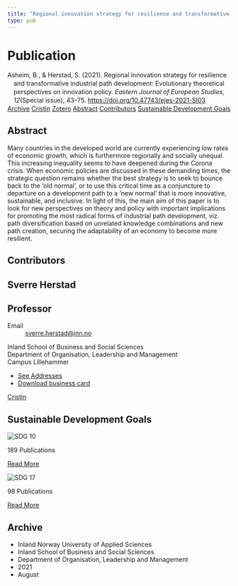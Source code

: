 ```yaml
---
title: "Regional innovation strategy for resilience and transformative industrial path development: Evolutionary theoretical perspectives on innovation policy"
type: pub
---
```

<h1>Publication</h1>
<article id="csl-bib-container-RUIWTY5L" class="csl-bib-container">
  <div class="csl-bib-body" style="line-height: 1.35; padding-left: 1em; text-indent:-1em;">
  <div class="csl-entry">Asheim, B., &amp; Herstad, S. (2021). Regional innovation strategy for resilience and transformative industrial path development: Evolutionary theoretical perspectives on innovation policy. <i>Eastern Journal of European Studies</i>, <i>12</i>(Special issue), 43&#x2013;75. <a href="https://doi.org/10.47743/ejes-2021-SI03">https://doi.org/10.47743/ejes-2021-SI03</a></div>
</div>
  <div class="csl-bib-buttons">
    <a href="#taxonomy-article-RUIWTY5L" class="csl-bib-button">Archive</a>
    <a href="https://app.cristin.no/results/show.jsf?id=1925449" alt="Cristin URL" class="csl-bib-button">Cristin</a>
    <a href="http://zotero.org/groups/5022929/items/RUIWTY5L" alt="Zotero URL" class="csl-bib-button">Zotero</a>
    <a href="#abstract-article-RUIWTY5L" class="csl-bib-button">Abstract</a>
    <a href="#contributors-article-RUIWTY5L" class="csl-bib-button">Contributors</a>
    <a href="#sdg-article-RUIWTY5L" class="csl-bib-button">Sustainable Development Goals</a>
  </div>
  <div id="csl-bib-meta-container-RUIWTY5L"></div>
</article>
<div id="csl-bib-meta-RUIWTY5L" class="csl-bib-meta">
  <article id="abstract-article-RUIWTY5L" class="abstract-article">
    <h1>Abstract</h1>
    Many countries in the developed world are currently experiencing low rates of economic growth, which is furthermore regionally and socially unequal. This increasing inequality seems to have deepened during the Corona crisis. When economic policies are discussed in these demanding times, the strategic question remains whether the best strategy is to seek to bounce back to the ‘old normal’, or to use this critical time as a conjuncture to departure on a development path to a ‘new normal’ that is more innovative, sustainable, and inclusive. In light of this, the main aim of this paper is to look for new perspectives on theory and policy with important implications for promoting the most radical forms of industrial path development, viz. path diversification based on unrelated knowledge combinations and new path creation, securing the adaptability of an economy to become more resilient.
  </article>
  <article id="contributors-article-RUIWTY5L" class="contributors-article">
    <h1>Contributors</h1>
    <div class="personas">
<div class="vrtx-hinn-person-card">
<div class="photo">
<i class="lar la-user-circle missing-person"></i>
</div>
<div class="info">
<hgroup><h1>Sverre Herstad</h1>
<h2>Professor</h2>
</hgroup><dl>
<dt>Email</dt>
<dd>
<a href="mailto:sverre.herstad@inn.no">sverre.herstad@inn.no</a>
</dd>
</dl>
<p>
Inland School of Business and Social Sciences<br>
Department of Organisation, Leadership and Management<br>
Campus Lillehammer
</p>
<ul class="vrtx-hinn-links">
<li><a href="https://www.inn.no/english/find-an-employee/sverre-herstad.html#vrtx-hinn-addresses">See Addresses</a></li>
<li><a href="https://www.inn.no/english/find-an-employee/sverre-herstad.html?vrtx=vcf">Download business card</a></li>
</ul>
</div>
</div>
<a href="https://app.cristin.no/persons/show.jsf?id=13858" alt="Cristin URL" class="personas-cristin">Cristin</a>
</div>
  </article>
  <article id="sdg-article-RUIWTY5L" class="sdg-article">
    <h1>Sustainable Development Goals</h1>
    <div class="sdg-container"><div id="sdg10" class="sdg">
<img src="{{< params subfolder >}}images/sdg/sdg10_en.png" class="image" alt="SDG 10">
<div class="sdg-overlay">
<p class="sdg-publication-count"><span>189</span> Publications</p>
<p><a href="https://sdgs.un.org/goals/goal10" class="sdg-read-more">Read More</a></p>
</div>
</div> <div id="sdg17" class="sdg">
<img src="{{< params subfolder >}}images/sdg/sdg17_en.png" class="image" alt="SDG 17">
<div class="sdg-overlay">
<p class="sdg-publication-count"><span>98</span> Publications</p>
<p><a href="https://sdgs.un.org/goals/goal17" class="sdg-read-more">Read More</a></p>
</div>
</div></div>
  </article>
  <article id="taxonomy-article-RUIWTY5L" class="taxonomy-article">
    <h1>Archive</h1>
    <ul>
      <li>Inland Norway University of Applied Sciences</li>
      <li>Inland School of Business and Social Sciences</li>
      <li>Department of Organisation, Leadership and Management</li>
      <li>2021</li>
      <li>August</li>
    </ul>
  </article>
</div>
